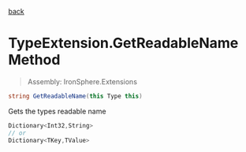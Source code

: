 ﻿

[back](/IronSphere.Extensions/types/TypeExtension)

# TypeExtension.GetReadableName Method

> Assembly: IronSphere.Extensions

```csharp
string GetReadableName(this Type this)
```

Gets the types readable name

```csharp
Dictionary<Int32,String>
// or
Dictionary<TKey,TValue>
``` 